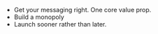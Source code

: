 * Get your messaging right. One core value prop.
* Build a monopoly
* Launch sooner rather than later.
